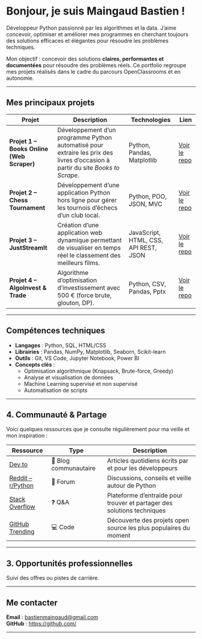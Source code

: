 #  Bonjour, je suis Maingaud Bastien !

 Développeur Python passionné par les algorithmes et la data. J’aime concevoir, optimiser et améliorer mes programmes en cherchant toujours des solutions efficaces et élégantes pour résoudre les problèmes techniques.

Mon objectif : concevoir des solutions **claires, performantes et documentées** pour résoudre des problèmes réels.
Ce portfolio regroupe mes projets réalisés dans le cadre du parcours OpenClassrooms et en autonomie.

---

##  Mes principaux projets

| Projet | Description | Technologies | Lien |
|---------|--------------|---------------|------|
| **Projet 1 – Books Online (Web Scraper)** | Développement d’un programme Python automatisé pour extraire les prix des livres d’occasion à partir du site *Books to Scrape*. | Python, Pandas, Matplotlib | [Voir le repo](https://github.com/bastien06150/books-To-Scrape) |
| **Projet 2 – Chess Tournament** | Développement d’une application Python hors ligne pour gérer les tournois d’échecs d’un club local. | Python, POO, JSON, MVC | [Voir le repo](https://github.com/bastien06150/projet_echec) |
| **Projet 3 – JustStreamIt** | Création d’une application web dynamique permettant de visualiser en temps réel le classement des meilleurs films. | JavaScript, HTML, CSS, API REST, JSON | [Voir le repo](https://github.com/bastien06150/projet-justStreamIt) |
| **Projet 4 – AlgoInvest & Trade** | Algorithme d’optimisation d’investissement avec 500 € (force brute, glouton, DP). | Python, CSV, Pandas, Pptx | [Voir le repo](https://github.com/bastien06150/algorithme-en-python) |
---

##  Compétences techniques

- **Langages** : Python, SQL, HTML/CSS
- **Librairies** : Pandas, NumPy, Matplotlib, Seaborn, Scikit-learn
- **Outils** : Git, VS Code, Jupyter Notebook, Power BI
- **Concepts clés** : 
  - Optimisation algorithmique (Knapsack, Brute-force, Greedy)
  - Analyse et visualisation de données
  - Machine Learning supervisé et non supervisé
  - Automatisation de scripts

    
---

##  4. Communauté & Partage

Voici quelques ressources que je consulte régulièrement pour ma veille et mon inspiration :

| **Ressource** | **Type** | **Description** |
|----------------|-----------|-----------------|
| [Dev.to](https://dev.to) | 📝 Blog communautaire | Articles quotidiens écrits par et pour les développeurs |
| [Reddit – r/Python](https://www.reddit.com/r/Python/) | 💬 Forum | Discussions, conseils et veille autour de Python |
| [Stack Overflow](https://stackoverflow.com/) | ❓ Q&A | Plateforme d’entraide pour trouver et partager des solutions techniques |
| [GitHub Trending](https://github.com/trending) | 💻 Code | Découverte des projets open source les plus populaires du moment |


---
## 3. Opportunités professionnelles

Suivi des offres ou pistes de carrière.

---
##  Me contacter

 **Email** : bastienmaingaud@gmail.com   
 **GitHub** : https://github.com/

---
